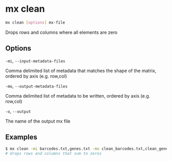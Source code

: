 # mx clean

```bash
mx clean [options] mx-file
```

Drops rows and columns where all elements are zero

## Options

`-mi`, `--input-metadata-files`

Comma delimited list of metadata that matches the shape of the matrix, ordered by axis (e.g. row,col)

`-mo`, `--output-metadata-files`

Comma delimited list of metadata to be written, ordered by axis (e.g. row,col)

`-o`, `--output`

The name of the output mx file

## Examples

```bash
$ mx clean -mi barcodes.txt,genes.txt -mo clean_barcodes.txt,clean_genes.txt -o clean.mx matrix.mx
# drops rows and columns that sum to zeros
```
